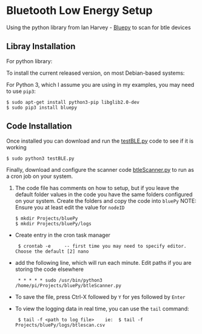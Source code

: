 Bluetooth Low Energy Setup
======

Using the python library from Ian Harvey - [Bluepy](https://github.com/IanHarvey/bluepy) to scan for btle devices


Libray Installation
------------
For python library:

To install the current released version, on most Debian-based systems:

For Python 3, which I assume you are using in my examples, you may need to use `pip3`:

    $ sudo apt-get install python3-pip libglib2.0-dev
    $ sudo pip3 install bluepy

    
Code Installation
------------

Once installed you can download and run the [testBLE.py](https://github.com/DCHuber/IoT/blob/master/btle/testBLE.py) code to see if it is working

    $ sudo python3 testBLE.py
    
Finally, download and configure the scanner code [btleScanner.py](https://github.com/DCHuber/IoT/blob/master/btle/btleScanner.py) to run as a cron job on your system.  

 1. The code file has comments on how to setup, but if you leave the default folder values in the code you have the same folders configured on your system.   Create the folders and copy the code into `bluePy`   NOTE:  Ensure you at least edit the value for `nodeID`
 
        $ mkdir Projects/bluePy
        $ mkdir Projects/bluePy/logs
        
 - Create entry in the cron task manager
   
        $ crontab -e     -- first time you may need to specify editor.  Choose the default [2] nano

 - add the following line, which will run each minute.  Edit paths if you are storing the code elsewhere
 
        * * * * * sudo /usr/bin/python3 /home/pi/Projects/bluePy/btleScanner.py
    
 - To save the file, press Ctrl-X  followed by `Y` for yes   followed by `Enter`

 - To view the logging data in real time, you can use the `tail` command:

        $ tail -f <path to log file>    ie:  $ tail -f Projects/bluePy/logs/btlescan.csv


